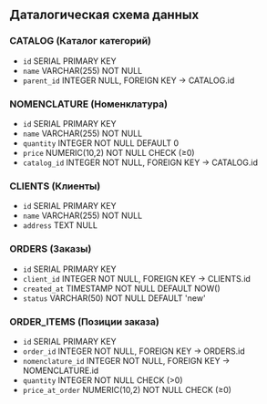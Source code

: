 ## Даталогическая схема данных

### **CATALOG** (Каталог категорий)
- `id` SERIAL PRIMARY KEY
- `name` VARCHAR(255) NOT NULL  
- `parent_id` INTEGER NULL, FOREIGN KEY → CATALOG.id

### **NOMENCLATURE** (Номенклатура)
- `id` SERIAL PRIMARY KEY
- `name` VARCHAR(255) NOT NULL
- `quantity` INTEGER NOT NULL DEFAULT 0
- `price` NUMERIC(10,2) NOT NULL CHECK (≥0)
- `catalog_id` INTEGER NOT NULL, FOREIGN KEY → CATALOG.id

### **CLIENTS** (Клиенты)
- `id` SERIAL PRIMARY KEY
- `name` VARCHAR(255) NOT NULL
- `address` TEXT NULL

### **ORDERS** (Заказы)
- `id` SERIAL PRIMARY KEY
- `client_id` INTEGER NOT NULL, FOREIGN KEY → CLIENTS.id
- `created_at` TIMESTAMP NOT NULL DEFAULT NOW()
- `status` VARCHAR(50) NOT NULL DEFAULT 'new'

### **ORDER_ITEMS** (Позиции заказа)
- `id` SERIAL PRIMARY KEY
- `order_id` INTEGER NOT NULL, FOREIGN KEY → ORDERS.id
- `nomenclature_id` INTEGER NOT NULL, FOREIGN KEY → NOMENCLATURE.id
- `quantity` INTEGER NOT NULL CHECK (>0)
- `price_at_order` NUMERIC(10,2) NOT NULL CHECK (≥0)